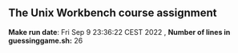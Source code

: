 ## The Unix Workbench course assignment
**Make run date**: Fri Sep  9 23:36:22 CEST 2022
, **Number of lines in guessinggame.sh:** 26
